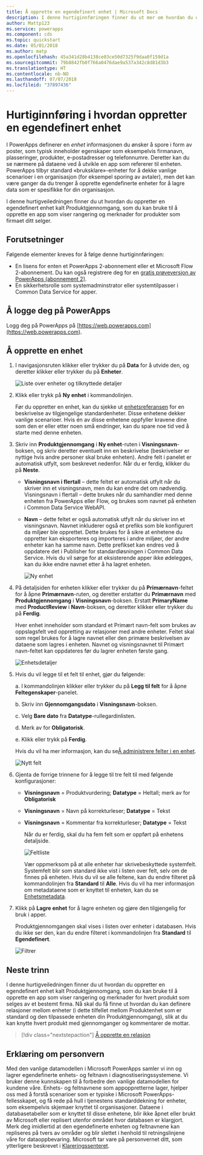 ```yaml
---
title: Å opprette en egendefinert enhet | Microsoft Docs
description: I denne hurtiginnføringen finner du ut mer om hvordan du oppretter en egendefinert enhet i PowerApps.
author: Mattp123
ms.service: powerapps
ms.component: cds
ms.topic: quickstart
ms.date: 05/01/2018
ms.author: matp
ms.openlocfilehash: 45a341d28b4138ce03ce50d7325f9daa0f159d1a
ms.sourcegitcommit: 79b8842fb0f766a0476dae9a537a342c8d81d3b3
ms.translationtype: HT
ms.contentlocale: nb-NO
ms.lasthandoff: 07/07/2018
ms.locfileid: "37897436"
---
```

# <a name="quickstart-create-a-custom-entity"></a>Hurtiginnføring i hvordan oppretter en egendefinert enhet
I PowerApps definerer en *enhet* informasjonen du ønsker å spore i form av poster, som typisk inneholder egenskaper som eksempelvis firmanavn, plasseringer, produkter, e-postadresser og telefonnumre. Deretter kan du se nærmere på dataene ved å utvikle en app som refererer til enheten. PowerApps tilbyr standard «bruksklare»-enheter for å dekke vanlige scenarioer i en organisasjon (for eksempel sporing av avtaler), men det kan være ganger da du trenger å opprette egendefinerte enheter for å lagre data som er spesifikke for din organisasjon.

I denne hurtigveiledningen finner du ut hvordan du oppretter en egendefinert enhet kalt Produktgjennomgang, som du kan bruke til å opprette en app som viser rangering og merknader for produkter som firmaet ditt selger.

## <a name="prerequisites"></a>Forutsetninger
Følgende elementer kreves for å følge denne hurtiginnføringen:
* En lisens for enten et PowerApps 2-abonnement eller et Microsoft Flow 2-abonnement. Du kan også registrere deg for en [gratis prøveversjon av PowerApps (abonnement 2)](https://web.powerapps.com/signup?redirect=marketing&email=).
* En sikkerhetsrolle som systemadminstrator eller systemtilpasser i Common Data Service for apper.

## <a name="sign-in-to-powerapps"></a>Å logge deg på PowerApps
Logg deg på PowerApps på [https://web.powerapps.com](https://web.powerapps.com).

## <a name="create-an-entity"></a>Å opprette en enhet
1. I navigasjonsruten klikker eller trykker du på **Data** for å utvide den, og deretter klikker eller trykker du på **Enheter**.

    ![Liste over enheter og tilknyttede detaljer](./media/data-platform-cds-create-entity/entitylist.png "Enhetsliste")

2. Klikk eller trykk på **Ny enhet** i kommandolinjen.

    Før du oppretter en enhet, kan du sjekke ut [enhetsreferansen](../../developer/common-data-service/reference/about-entity-reference.md) for en beskrivelse av tilgjengelige standardenheter. Disse enhetene dekker vanlige scenarioer. Hvis én av disse enhetene oppfyller kravene dine som den er eller etter noen små endringer, kan du spare noe tid ved å starte med denne enheten. 

3. Skriv inn **Produktgjennomgang** i **Ny enhet**-ruten i **Visningsnavn**-boksen, og skriv deretter eventuelt inn en beskrivelse (beskrivelser er nyttige hvis andre personer skal bruke enheten). Andre felt i panelet er automatisk utfylt, som beskrevet nedenfor. Når du er ferdig, klikker du på **Neste**.

   * **Visningsnavn i flertall** – dette feltet er automatisk utfylt når du skriver inn et visningsnavn, men du kan endre det om nødvendig. Visningsnavn i flertall – dette brukes når du samhandler med denne enheten fra PowerApps eller Flow, og brukes som navnet på enheten i Common Data Service WebAPI.
   * **Navn** – dette feltet er også automatisk utfylt når du skriver inn et visningsnavn. Navnet inkluderer også et prefiks som ble konfigurert da miljøer ble opprettet. Dette brukes for å sikre at enhetene du oppretter kan eksporteres og importeres i andre miljøer, der andre enheter kan ha samme navn. Dette prefikset kan endres ved å oppdatere det i Publisher for standardløsningen i Common Data Service. Hvis du vil sørge for at eksisterende apper ikke ødelegges, kan du ikke endre navnet etter å ha lagret enheten.
     
     ![Ny enhet](./media/data-platform-cds-create-entity/newentitypanel.png "Nytt enhetspanel")

4. På detaljsiden for enheten klikker eller trykker du på **Primærnavn**-feltet for å åpne **Primærnavn**-ruten, og deretter erstatter du **Primærnavn** med **Produktgjennomgang** i **Visningsnavn**-boksen. Erstatt **PrimaryName** med **ProductReview** i **Navn**-boksen, og deretter klikker eller trykker du på **Ferdig**.
 
    Hver enhet inneholder som standard et Primært navn-felt som brukes av oppslagsfelt ved oppretting av relasjoner med andre enheter. Feltet skal som regel brukes for å lagre navnet eller den primære beskrivelsen av dataene som lagres i enheten. Navnet og visningsnavnet til Primært navn-feltet kan oppdateres før du lagrer enheten første gang.

    ![Enhetsdetaljer](./media/data-platform-cds-create-entity/newentitydetails.png "Nye enhetsdetaljer")

5. Hvis du vil legge til et felt til enhet, gjør du følgende:
 
    a. I kommandolinjen klikker eller trykker du på **Legg til felt** for å åpne **Feltegenskaper**-panelet.

    b. Skriv inn **Gjennomgangsdato** i **Visningsnavn**-boksen.

    c. Velg **Bare dato** fra **Datatype**-rullegardinlisten.

    d. Merk av for **Obligatorisk**.
    
    e. Klikk eller trykk på **Ferdig**.
     
    Hvis du vil ha mer informasjon, kan du se[Å administrere felter i en enhet](data-platform-manage-fields.md).

    ![Nytt felt](./media/data-platform-cds-create-entity/newfieldpanel-2.png "Nytt felt-panel")

6. Gjenta de forrige trinnene for å legge til tre felt til med følgende konfigurasjoner:
   * **Visningsnavn** = Produktvurdering; **Datatype** = Heltall; merk av for **Obligatorisk**
   * **Visningsnavn** = Navn på korrekturleser; **Datatype** = Tekst
   * **Visningsnavn** = Kommentar fra korrekturleser; **Datatype** = Tekst

     Når du er ferdig, skal du ha fem felt som er oppført på enhetens detaljside.

     ![Feltliste](./media/data-platform-cds-create-entity/addedfields.png "liste over felt")

     Vær oppmerksom på at alle enheter har skrivebeskyttede systemfelt. Systemfelt blir som standard ikke vist i listen over felt, selv om de finnes på enheten. Hvis du vil se alle feltene, kan du endre filteret på kommandolinjen fra **Standard** til **Alle**. Hvis du vil ha mer informasjon om metadataene som er knyttet til enheten, kan du se [Enhetsmetadata](../../developer/common-data-service/entity-metadata.md).

7. Klikk på **Lagre enhet** for å lagre enheten og gjøre den tilgjengelig for bruk i apper.

    Produktgjennomgangen skal vises i listen over enheter i databasen. Hvis du ikke ser den, kan du endre filteret i kommandolinjen fra **Standard** til **Egendefinert**.

    ![Filtrer](./media/data-platform-cds-create-entity/filter.png "Filtrer utvalg")

## <a name="next-steps"></a>Neste trinn
I denne hurtigveiledningen finner du ut hvordan du oppretter en egendefinert enhet kalt Produktgjennomgang, som du kan bruke til å opprette en app som viser rangering og merknader for hvert produkt som selges av et bestemt firma. Nå skal du få finne ut hvordan du kan definere relasjoner mellom enheter (i dette tilfellet mellom Produktenhet som er standard og den tilpassede enheten din Produktgjennomgang), slik at du kan knytte hvert produkt med gjennomganger og kommentarer de mottar.

> [!div class="nextstepaction"]
> [Å opprette en relasjon](data-platform-entity-lookup.md)

## <a name="privacy-notice"></a>Erklæring om personvern
Med den vanlige datamodellen i Microsoft PowerApps samler vi inn og lagrer egendefinerte enhets- og feltnavn i diagnostiseringssystemene. Vi bruker denne kunnskapen til å forbedre den vanlige datamodellen for kundene våre. Enhets- og feltnavnene som appoppretterne lager, hjelper oss med å forstå scenarioer som er typiske i Microsoft PowerApps-fellesskapet, og få rede på hull i tjenestens standarddekning for enheter, som eksempelvis skjemaer knyttet til organisasjoner. Dataene i databasetabeller som er knyttet til disse enhetene, blir ikke åpnet eller brukt av Microsoft eller replisert utenfor området hvor databasen er klargjort. Merk deg imidlertid at den egendefinerte enheten og feltnavnene kan repliseres på tvers av områder og blir slettet i henhold til retningslinjene våre for dataoppbevaring. Microsoft tar vare på personvernet ditt, som ytterligere beskrevet i [Klareringssenteret](https://www.microsoft.com/trustcenter/Privacy/default.aspx).
